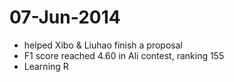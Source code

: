 # 07-Jun-2014

* helped Xibo & Liuhao finish a proposal
* F1 score reached 4.60 in Ali contest, ranking 155
* Learning R

